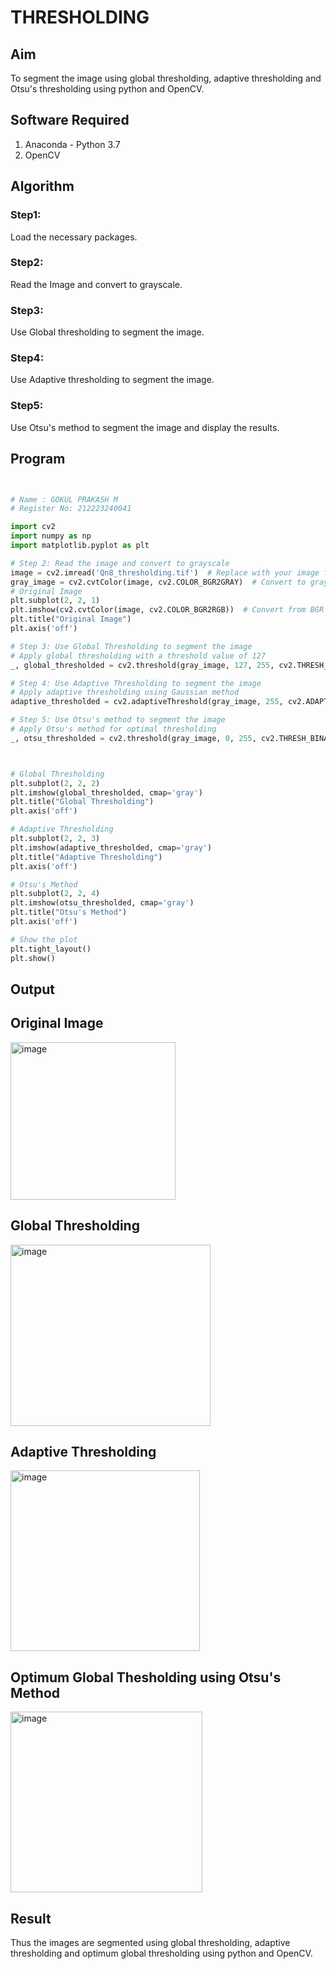 # THRESHOLDING
## Aim
To segment the image using global thresholding, adaptive thresholding and Otsu's thresholding using python and OpenCV.

## Software Required
1. Anaconda - Python 3.7
2. OpenCV

## Algorithm

### Step1:
Load the necessary packages.

### Step2:
Read the Image and convert to grayscale.

### Step3:
Use Global thresholding to segment the image.

### Step4:
Use Adaptive thresholding to segment the image.

### Step5:
Use Otsu's method to segment the image and display the results.

## Program

```python


# Name : GOKUL PRAKASH M
# Register No: 212223240041

import cv2
import numpy as np
import matplotlib.pyplot as plt

# Step 2: Read the image and convert to grayscale
image = cv2.imread('Qn8_thresholding.tif')  # Replace with your image file path
gray_image = cv2.cvtColor(image, cv2.COLOR_BGR2GRAY)  # Convert to grayscale
# Original Image
plt.subplot(2, 2, 1)
plt.imshow(cv2.cvtColor(image, cv2.COLOR_BGR2RGB))  # Convert from BGR to RGB for display
plt.title("Original Image")
plt.axis('off')

# Step 3: Use Global Thresholding to segment the image
# Apply global thresholding with a threshold value of 127
_, global_thresholded = cv2.threshold(gray_image, 127, 255, cv2.THRESH_BINARY)

# Step 4: Use Adaptive Thresholding to segment the image
# Apply adaptive thresholding using Gaussian method
adaptive_thresholded = cv2.adaptiveThreshold(gray_image, 255, cv2.ADAPTIVE_THRESH_GAUSSIAN_C, cv2.THRESH_BINARY, 11, 2)

# Step 5: Use Otsu's method to segment the image
# Apply Otsu's method for optimal thresholding
_, otsu_thresholded = cv2.threshold(gray_image, 0, 255, cv2.THRESH_BINARY + cv2.THRESH_OTSU)



# Global Thresholding
plt.subplot(2, 2, 2)
plt.imshow(global_thresholded, cmap='gray')
plt.title("Global Thresholding")
plt.axis('off')

# Adaptive Thresholding
plt.subplot(2, 2, 3)
plt.imshow(adaptive_thresholded, cmap='gray')
plt.title("Adaptive Thresholding")
plt.axis('off')

# Otsu's Method
plt.subplot(2, 2, 4)
plt.imshow(otsu_thresholded, cmap='gray')
plt.title("Otsu's Method")
plt.axis('off')

# Show the plot
plt.tight_layout()
plt.show()
```
## Output

## Original Image
<img width="264" height="252" alt="image" src="https://github.com/user-attachments/assets/eb60f543-bc60-408d-916b-18ff2e1b61f5" />

## Global Thresholding
<img width="320" height="290" alt="image" src="https://github.com/user-attachments/assets/6f8c081a-93f0-4eef-80be-41ee5a8c50a5" />

## Adaptive Thresholding
<img width="303" height="289" alt="image" src="https://github.com/user-attachments/assets/c6371366-c2fd-4afb-8e05-ac7befdc0f63" />

## Optimum Global Thesholding using Otsu's Method
<img width="307" height="289" alt="image" src="https://github.com/user-attachments/assets/17a5074c-b851-403b-a949-ed88fb6baee1" />

## Result
Thus the images are segmented using global thresholding, adaptive thresholding and optimum global thresholding using python and OpenCV.

